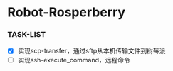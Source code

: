 # Robot-Rosperberry

### TASK-LIST

* [X] 实现scp-transfer，通过sftp从本机传输文件到树莓派
* [ ] 实现ssh-execute_command，远程命令
